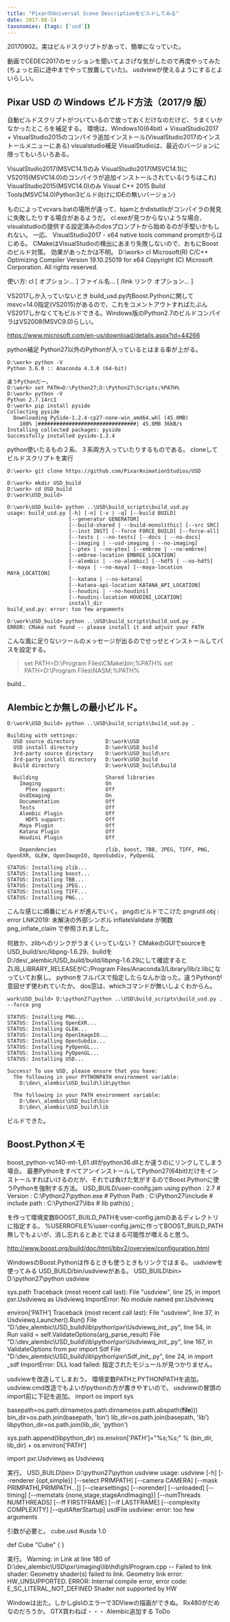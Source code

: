 ```yaml
---
title: "PixarのUniversal Scene Descriptionをビルドしてみる"
date: 2017-08-14
taxonomies: {tags: ['usd']}
---
```


20170902。実はビルドスクリプトがあって、簡単になっていた。

動画でCEDEC2017のセッションを聞いてよさげな気がしたので再度やってみた(ちょっと前に途中までやって放置していた)。
usdviewが使えるようにするとよいらしい。

## Pixar USD の Windows ビルド方法（2017/9 版）

自動ビルドスクリプトがついているので放っておくだけなのだけど、うまくいかなかったところを補足する。
環境は、Windows10(64bit) + VisualStudio2017 + VisualStudio2015のコンパイラ追加インストール(VisualStudio2017のインストールメニューにある)
visualstudio補足
VisualStudioは、最近のバージョンに限ってもいろいろある。

VisualStudio2017(MSVC14.1)のみ
VisualStudio2017(MSVC14.1)にVS2015(MSVC14.0)のコンパイラが追加インストールされている(うちはこれ)
VisualStudio2015(MSVC14.0)のみ
Visual C++ 2015 Build Tools(MSVC14.0)Python3ビルド向けにIDEの無いバージョン)

ものによってvcvars.batの場所が違って、bjamとかdistutilsがコンパイラの発見に失敗したりする場合があるようだ。
cl.exeが見つからないような場合、visualstudioの提供する設定済みのdosプロンプトから始めるのが手堅いかもしれない。
一応、
VisualStudio2017 - x64 native tools command promptからはじめる。
CMakeはVisualStudioの検出にあまり失敗しないので、おもにBoostのビルド対策。
効果があったかは不明。
D:\work> cl
Microsoft(R) C/C++ Optimizing Compiler Version 19.10.25019 for x64
Copyright (C) Microsoft Corporation.  All rights reserved.

使い方: cl [ オプション... ] ファイル名... [ /link リンク オプション... ]

VS2017しか入っていないとき
build_usd.py内Boost.Pythonに関してmsvc=14.0指定(VS2015)があるので、これをコメントアウトすればたぶんVS2017しかなくてもビルドできる。Windows版のPython2.7のビルドコンパイラはVS2008(MSVC9.0)らしい。

<https://www.microsoft.com/en-us/download/details.aspx?id=44266>

python補足
Python27以外のPythonが入っているとはまる率が上がる。

```
D:\work> python -V
Python 3.6.0 :: Anaconda 4.3.0 (64-bit)

違うPythonだー。
D:\work> set PATH=D:\Python27;D:\Python27\Scripts;%PATH%
D:\work> python -V
Python 2.7.14rc1
D:\work> pip install pyside
Collecting pyside
  Downloading PySide-1.2.4-cp27-none-win_amd64.whl (45.0MB)
    100% |################################| 45.0MB 36kB/s
Installing collected packages: pyside
Successfully installed pyside-1.2.4
```

python使いたるもの２系、３系両方入っていたりするものである。
cloneしてビルドスクリプトを実行

```
D:\work> git clone https://github.com/PixarAnimationStudios/USD

D:\work> mkdir USD_build
D:\work> cd USD_build
D:\work\USD_build>

D:\work\USD_build> python ..\USD\build_scripts\build_usd.py
usage: build_usd.py [-h] [-n] [-v | -q] [--build BUILD]
                    [--generator GENERATOR]
                    [--build-shared | --build-monolithic] [--src SRC]
                    [--inst INST] [--force FORCE_BUILD] [--force-all]
                    [--tests | --no-tests] [--docs | --no-docs]
                    [--imaging | --usd-imaging | --no-imaging]
                    [--ptex | --no-ptex] [--embree | --no-embree]
                    [--embree-location EMBREE_LOCATION]
                    [--alembic | --no-alembic] [--hdf5 | --no-hdf5]
                    [--maya | --no-maya] [--maya-location MAYA_LOCATION]
                    [--katana | --no-katana]
                    [--katana-api-location KATANA_API_LOCATION]
                    [--houdini | --no-houdini]
                    [--houdini-location HOUDINI_LOCATION]
                    install_dir
build_usd.py: error: too few arguments

D:\work\USD_build> python ..\USD\build_scripts\build_usd.py .
ERROR: CMake not found -- please install it and adjust your PATH
```

こんな風に足りないツールのメッセージが出るのでせっせとインストールしてパスを設定する。

> set PATH=D:\Program Files\CMake\bin;%PATH%
> set PATH=D:\Program Files\NASM;%PATH%

build…

## Alembicとか無しの最小ビルド。

```
D:\work\USD_build> python ..\USD\build_scripts\build_usd.py .

Building with settings:
  USD source directory          D:\work\USD
  USD install directory         D:\work\USD_build
  3rd-party source directory    D:\work\USD_build\src
  3rd-party install directory   D:\work\USD_build
  Build directory               D:\work\USD_build\build

  Building                      Shared libraries
    Imaging                     On
      Ptex support:             Off
    UsdImaging                  On
    Documentation               Off
    Tests                       Off
    Alembic Plugin              Off
      HDF5 support:             Off
    Maya Plugin                 Off
    Katana Plugin               Off
    Houdini Plugin              Off

    Dependencies                zlib, boost, TBB, JPEG, TIFF, PNG, OpenEXR, GLEW, OpenImageIO, OpenSubdiv, PyOpenGL

STATUS: Installing zlib...
STATUS: Installing boost...
STATUS: Installing TBB...
STATUS: Installing JPEG...
STATUS: Installing TIFF...
STATUS: Installing PNG...
```

こんな感じに順番にビルドが進んでいく。
pngのビルドでこけた
pngrutil.obj : error LNK2019: 未解決の外部シンボル inflateValidate が関数 png_inflate_claim で参照されました。

何故か、zlibへのリンクがうまくいっていない？
CMakeのGUIでsourceをUSD_build/src/libpng-1.6.29、buildをD:/dev/_alembic/USD_build/build/libpng-1.6.29にして確認するとZLIB_LIBRARY_RELEASEがC:/Program Files/Anaconda3/Library/lib/z.libになっていてお察し。
pythonをフルパスで指定したらなんか治った。違うPythonが意図せず使われていたか。
dos窓は、whichコマンドが無いしよくわからん。

```
work\USD_build> D:\python27\python ..\USD\build_scripts\build_usd.py . --force png

STATUS: Installing PNG...
STATUS: Installing OpenEXR...
STATUS: Installing GLEW...
STATUS: Installing OpenImageIO...
STATUS: Installing OpenSubdiv...
STATUS: Installing PyOpenGL...
STATUS: Installing PyOpenGL...
STATUS: Installing USD...

Success! To use USD, please ensure that you have:
  The following in your PYTHONPATH environment variable:
    D:\dev\_alembic\USD_build\lib\python

  The following in your PATH environment variable:
    D:\dev\_alembic\USD_build\bin
    D:\dev\_alembic\USD_build\lib
```

ビルドできた。

## Boost.Pythonメモ

boost_python-vc140-mt-1_61.dllがpython36.dllとか違うのにリンクしてしまう場合。
最悪PythonをすべてアンインストールしてPython27(64bit)だけをインストールすればいけるのだが、それでは負けた気がするのでBoost.Pythonに使うPythonを強制する方法。
USD_BUILD/user-conifg.jam
using python
    : 2.7                   # Version
    : C:\\Python27\\python.exe      # Python Path
    : C:\\Python27\\include         # include path
    : C:\\Python27\\libs            # lib path(s)
    ;

を作って環境変数BOOST_BUILD_PATHをuser-config.jamのあるディレクトリに指定する。
%USERROFILE%\user-config.jamに作ってBOOST_BUILD_PATH無しでもよいが、消し忘れるとあとではまる可能性が増えると思う。

http://www.boost.org/build/doc/html/bbv2/overview/configuration.html

WindowsのBoost.Pythonは作るときも使うときもリンクではまる。
usdviewを使ってみる
USD_BUILD/bin/usdviewがある。
USD_BUILD\bin> D:\python27\python usdview

sys.path
Traceback (most recent call last):
  File "usdview", line 25, in <module>
    import pxr.Usdviewq as Usdviewq
ImportError: No module named pxr.Usdviewq

environ[‘PATH’]
Traceback (most recent call last):
  File "usdview", line 37, in <module>
    Usdviewq.Launcher().Run()
  File "D:\dev\_alembic\USD_build\lib\python\pxr\Usdviewq\__init__.py", line 54, in Run
    valid = self.ValidateOptions(arg_parse_result)
  File "D:\dev\_alembic\USD_build\lib\python\pxr\Usdviewq\__init__.py", line 167, in ValidateOptions
    from pxr import Sdf
  File "D:\dev\_alembic\USD_build\lib\python\pxr\Sdf\__init__.py", line 24, in <module>
    import _sdf
ImportError: DLL load failed: 指定されたモジュールが見つかりません。

usdviewを改造してしまおう。
環境変数PATHとPYTHONPATHを追加。
usdview.cmd改造でもよいがpythonの方が書きやすいので。
usdviewの冒頭のimport前に下記を追加。
import os
import sys

basepath=os.path.dirname(os.path.dirname(os.path.abspath(__file__)))
bin_dir=os.path.join(basepath, 'bin')
lib_dir=os.path.join(basepath, 'lib')
libpython_dir=os.path.join(lib_dir, 'python')

sys.path.append(libpython_dir)
os.environ['PATH']="%s;%s;" % (bin_dir, lib_dir) + os.environ['PATH']


import pxr.Usdviewq as Usdviewq

実行。
USD_BUILD\bin> D:\python27\python usdview
usage: usdview [-h] [--renderer {opt,simple}] [--select PRIMPATH]
               [--camera CAMERA] [--mask PRIMPATH[,PRIMPATH...]]
               [--clearsettings] [--norender] [--unloaded] [--timing]
               [--memstats {none,stage,stageAndImaging}]
               [--numThreads NUMTHREADS] [--ff FIRSTFRAME] [--lf LASTFRAME]
               [--complexity COMPLEXITY] [--quitAfterStartup]
               usdFile
usdview: error: too few arguments

引数が必要と。
cube.usd
#usda 1.0

def Cube "Cube"
{
}

実行。
Warning: in Link at line 180 of D:\dev\_alembic\USD\pxr\imaging\lib\hd\glslProgram.cpp -- Failed to link shader:
Geometry shader(s) failed to link.
Geometry link error: HW_UNSUPPORTED.
ERROR: Internal compile error, error code: E_SC_LITERAL_NOT_DEFINED
Shader not supported by HW

Windowは出た。しかしglslのエラーで3DViewの描画ができぬ。
Rx480がだめなのだろうか。
GTX買わねば・・・
Alembic追加する
ToDo
